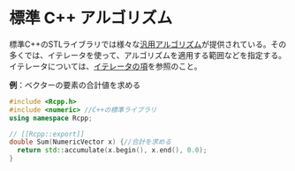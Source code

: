 # 標準 C++ アルゴリズム

標準C++のSTLライブラリでは様々な[汎用アルゴリズム](https://cpprefjp.github.io/reference/algorithm.html)が提供されている。その多くでは、イテレータを使って、アルゴリズムを適用する範囲などを指定する。イテレータについては、[イテレータの項](iterator.md)を参照のこと。

**例**：ベクターの要素の合計値を求める

```cpp
#include <Rcpp.h>
#include <numeric> //C++の標準ライブラリ
using namespace Rcpp;

// [[Rcpp::export]]
double Sum(NumericVector x) {//合計を求める
  return std::accumulate(x.begin(), x.end(), 0.0);
}
```